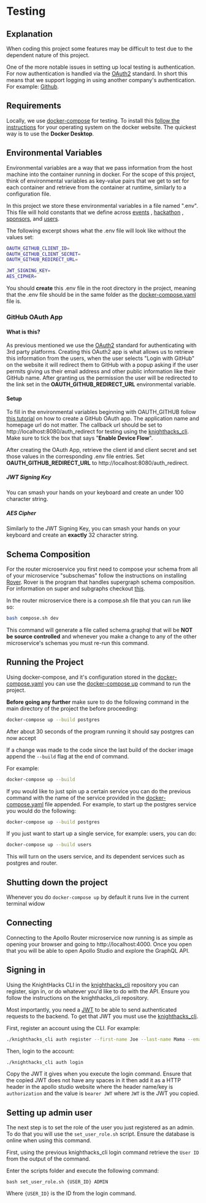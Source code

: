# Testing

## Explanation

When coding this project some features may be difficult to test due to the dependent nature of this project.

One of the more notable issues in setting up local testing is authentication. For now authentication is handled via
the [OAuth2](https://oauth.net/2/) standard. In short this means that we support logging in using another company's
authentication. For
example: [Github](https://docs.github.com/en/developers/apps/building-oauth-apps/authorizing-oauth-apps).

## Requirements

Locally, we use [docker-compose](https://docs.docker.com/compose/) for testing. To install
this [follow the instructions](https://docs.docker.com/compose/install/) for your operating system on the docker
website. The quickest way is to use the __Docker Desktop__.

## Environmental Variables

Environmental variables are a way that we pass information from the host machine into the container running in docker.
For the scope of this project, think of environmental variables as key-value pairs that we get to set for each container
and retrieve from the container at runtime, similarly to a configuration file.

In this project we store these environmental variables in a file named ".env". This file will hold constants that we
define across [events](https://github.com/KnightHacks/knighthacks_events)
, [hackathon](https://github.com/KnightHacks/knighthacks_hackathon)
, [sponsors](https://github.com/KnightHacks/knighthacks_sponsors),
and [users](https://github.com/KnightHacks/knighthacks_users).

The following excerpt shows what the .env file will look like without the values set:

```bash
OAUTH_GITHUB_CLIENT_ID=
OAUTH_GITHUB_CLIENT_SECRET=
OAUTH_GITHUB_REDIRECT_URL=

JWT_SIGNING_KEY=
AES_CIPHER=
```

You should __create__ this .env file in the root directory in the project, meaning that the .env file should be in the
same
folder as the [docker-compose.yaml](https://github.com/KnightHacks/knighthacks_backend/blob/main/docker-compose.yaml)
file is.

### GitHub OAuth App

#### What is this?

As previous mentioned we use the [OAuth2](https://oauth.net/2/) standard for authenticating with 3rd party platforms.
Creating this OAuth2 app is what allows us to retrieve this information from the users, when the user selects "Login
with GitHub" on the website it will redirect them to GitHub with a popup asking if the user permits giving us their
email address and other public information like their GitHub name. After granting us the permission the user will be
redirected to the link set in the **OAUTH_GITHUB_REDIRECT_URL** environmental variable.

#### Setup

To fill in the environmental variables beginning with OAUTH_GITHUB
follow [this tutorial](https://docs.github.com/en/developers/apps/building-oauth-apps/creating-an-oauth-app) on how to
create a GitHub OAuth app. The application name and homepage url do not matter. The callback url should be set
to http://localhost:8080/auth_redirect for testing using
the [knighthacks_cli](https://github.com/KnightHacks/knighthacks_cli/).
Make sure to tick the box that says "__Enable Device Flow__".

After creating the OAuth App, retrieve the client id and client secret and set those values in the corresponding .env
file entries. Set **OAUTH_GITHUB_REDIRECT_URL** to http://localhost:8080/auth_redirect.

##### JWT Signing Key

You can smash your hands on your keyboard and create an under 100 character string.

##### AES Cipher

Similarly to the JWT Signing Key, you can smash your hands on your keyboard and create an **exactly** 32 character
string.

## Schema Composition

For the router microservice you first need to compose your schema from all of your microservice "subschemas" follow the
instructions on installing [Rover](https://www.apollographql.com/docs/rover/getting-started).
Rover is the program that handles supergraph schema composition. For information on super and subgraphs
checkout [this](https://www.apollographql.com/docs/federation).

In the router microservice there is a compose.sh file that you can run like so:

```bash
bash compose.sh dev
```

This command will generate a file called schema.graphql that will be **NOT be source controlled** and whenever you make
a change to any of the other microservice's schemas you must re-run this command.

## Running the Project

Using docker-compose, and it's configuration stored in
the  [docker-compose.yaml](https://github.com/KnightHacks/knighthacks_backend/blob/main/docker-compose.yaml) you can use
the [docker-compose up](https://docs.docker.com/engine/reference/commandline/compose_up/) command to run the project.

**Before going any further** make sure to do the following command in the main directory of the project the before
proceeding:

```bash
docker-compose up --build postgres
```

After about 30 seconds of the program running it should say postgres can now accept

If a change was made to the code since the last build of the docker image append the `--build` flag at the end of
command.

For example:

```bash
docker-compose up --build
```

If you would like to just spin up a certain service you can do the previous command with the name of the service
provided in the [docker-compose.yaml](https://github.com/KnightHacks/knighthacks_backend/blob/main/docker-compose.yaml)
file appended. For example, to start up the postgres service you would do the following:

```bash
docker-compose up --build postgres
```

If you just want to start up a single service, for example: users, you can do:

```bash
docker-compose up --build users
```

This will turn on the users service, and its dependent services such as postgres and router.

## Shutting down the project

Whenever you do `docker-compose up` by default it runs live in the current terminal widow

## Connecting

Connecting to the Apollo Router microservice now running is as simple as opening your browser and going to
http://localhost:4000. Once you open that you will be able to open Apollo Studio and explore the GraphQL API.

## Signing in

Using the KnightHacks CLI in the [knighthacks_cli](https://github.com/KnightHacks/knighthacks_cli/) repository you can
register, sign in, or do whatever you'd like to do with the API. Ensure you follow the instructions on the knighthacks_cli repository.

Most importantly, you need a [JWT](https://jwt.io/) to be able to send authenticated requests to the backend. To get
that JWT you must use the [knighthacks_cli](https://github.com/KnightHacks/knighthacks_cli/).

First, register an account using the CLI. For example:

```bash
./knighthacks_cli auth register --first-name Joe --last-name Mama --email joe.mama@test.com --phone 1234567890 
```

Then, login to the account:

```bash
./knighthacks_cli auth login
```

Copy the JWT it gives when you execute the login command. Ensure that the copied JWT does not have any spaces in it then
add it as a HTTP header in the apollo studio website where the header name/key is `authorization` and the value
is `bearer JWT` where `JWT` is the JWT you copied.

## Setting up admin user

The next step is to set the role of the user you just registered as an admin. To do that you will use
the `set_user_role.sh` script. Ensure the database is online when using this command.

First, using the previous knighthacks_cli login command retrieve the `User ID` from the output of the command.

Enter the scripts folder and execute the following command:

```shell
bash set_user_role.sh {USER_ID} ADMIN
```
Where `{USER_ID}` is the ID from the login command.
